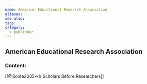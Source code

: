 ```yaml
---
name: American Educational Research Association
aliases:
see also:
tags:
category:
  - publisher
---
```


## American Educational Research Association

### Content:
[[@Boote2005-kh|Scholars Before Researchers]]